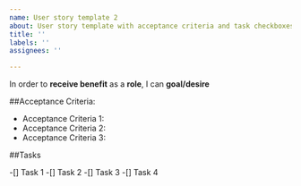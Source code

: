 ```yaml
---
name: User story template 2
about: User story template with acceptance criteria and task checkboxes
title: ''
labels: ''
assignees: ''

---
```


In order to **receive benefit** as a **role**, I can **goal/desire**

##Acceptance Criteria:

* Acceptance Criteria 1:
* Acceptance Criteria 2:
* Acceptance Criteria 3:

##Tasks

-[] Task 1
-[] Task 2
-[] Task 3
-[] Task 4
